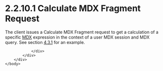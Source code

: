 <html dir="LTR" xmlns:mshelp="http://msdn.microsoft.com/mshelp" xmlns:ddue="http://ddue.schemas.microsoft.com/authoring/2003/5" xmlns:xlink="http://www.w3.org/1999/xlink" xmlns:tool="http://www.microsoft.com/tooltip">
    <head>
        <meta http-equiv="Content-Type" content="text/html; CHARSET=utf-8"></meta>
        <meta name="save" content="history"></meta>
        <title>2.2.10.1 Calculate MDX Fragment Request</title>
        <xml>
            <mshelp:toctitle title="2.2.10.1 Calculate MDX Fragment Request"></mshelp:toctitle>
            <mshelp:rltitle title="[MS-SSAS8]: Calculate MDX Fragment Request"></mshelp:rltitle>
            <mshelp:keyword index="A" term="f566171c-fe35-4a59-80ef-7098de409cad"></mshelp:keyword>
            <mshelp:attr name="DCSext.ContentType" value="open specification"></mshelp:attr>
            <mshelp:attr name="AssetID" value="f566171c-fe35-4a59-80ef-7098de409cad"></mshelp:attr>
            <mshelp:attr name="TopicType" value="kbRef"></mshelp:attr>
            <mshelp:attr name="DCSext.Title" value="[MS-SSAS8]: Calculate MDX Fragment Request" />
        </xml>
    </head>
    <body>
        <div id="header">
            <h1 class="heading">2.2.10.1 Calculate MDX Fragment Request</h1>
        </div>
        <div id="mainSection">
            <div id="mainBody">
                <div id="allHistory" class="saveHistory"></div>
                <div id="sectionSection0" class="section" name="collapseableSection">
                    

<p>The client issues a Calculate MDX Fragment request to get a
calculation of a specific <a href="c527450b-f5bd-424b-8c98-ba6365288f35.html#gt_9b631ff5-dc89-45f0-a1c2-db6981e4804f">MDX</a>
expression in the context of a user MDX session and MDX query. See section <a href="51199b0e-b20a-47f4-8e82-f98fc5e9dcd2.html">4.3.1</a> for an example.</p>


                </div>
            </div>
        </div>
    </body>
</html>
